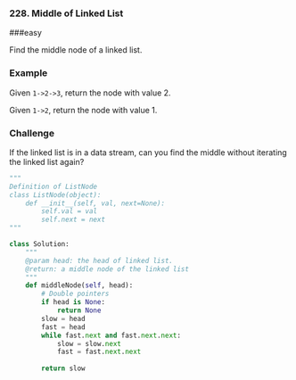 ###  228. Middle of Linked List

###easy

Find the middle node of a linked list.

### Example

Given `1->2->3`, return the node with value 2.

Given `1->2`, return the node with value 1.

### Challenge

If the linked list is in a data stream, can you find the middle without iterating the linked list again?

```python
"""
Definition of ListNode
class ListNode(object):
    def __init__(self, val, next=None):
        self.val = val
        self.next = next
"""

class Solution:
    """
    @param head: the head of linked list.
    @return: a middle node of the linked list
    """
    def middleNode(self, head):
        # Double pointers
        if head is None:
            return None
        slow = head
        fast = head
        while fast.next and fast.next.next:
            slow = slow.next
            fast = fast.next.next
            
        return slow
```

